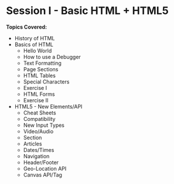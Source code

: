 # Session I - Basic HTML + HTML5
**Topics Covered:**
* History of HTML
* Basics of HTML
  * Hello World
  * How to use a Debugger
  * Text Formatting
  * Page Sections
  * HTML Tables
  * Special Characters
  * Exercise I
  * HTML Forms
  * Exercise II
* HTML5 - New Elements/API
  * Cheat Sheets
  * Compatibility
  * New Input Types
  * Video/Audio
  * Section
  * Articles
  * Dates/Times 
  * Navigation
  * Header/Footer
  * Geo-Location API
  * Canvas API/Tag 
